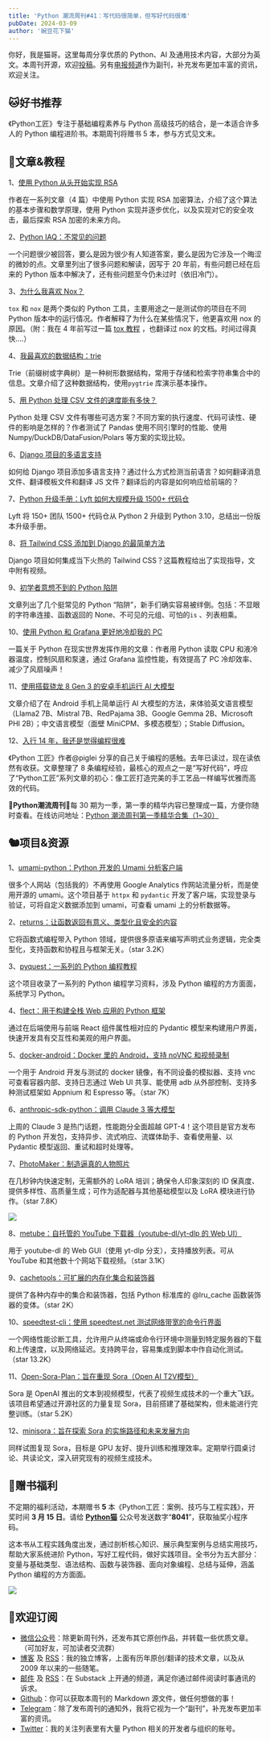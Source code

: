 ```yaml
---
title: 'Python 潮流周刊#41：写代码很简单，但写好代码很难'
pubDate: 2024-03-09
author: '豌豆花下猫'
---
```


你好，我是猫哥。这里每周分享优质的 Python、AI 及通用技术内容，大部分为英文。本周刊开源，欢迎[投稿](https://github.com/chinesehuazhou/python-weekly)。另有[电报频道](https://t.me/pythontrendingweekly)作为副刊，补充发布更加丰富的资讯，欢迎关注。

## 🐱好书推荐

《Python工匠》专注于基础编程素养与 Python 高级技巧的结合，是一本适合许多人的 Python 编程进阶书。本期周刊将赠书 5 本，参与方式见文末。

## 🦄文章&教程

1、[使用 Python 从头开始实现 RSA](https://coderoasis.com/implementing-rsa-from-scratch-in-python/)

作者在一系列文章（4 篇）中使用 Python 实现 RSA 加密算法，介绍了这个算法的基本步骤和数学原理，使用 Python 实现并逐步优化，以及实现对它的安全攻击，最后探索 RSA 加密的未来方向。

2、[Python IAQ：不常见的问题](https://norvig.com/python-iaq.html)

一个问题很少被回答，要么是因为很少有人知道答案，要么是因为它涉及一个晦涩的微妙的点。文章里列出了很多问题和解读，因写于 20 年前，有些问题已经在后来的 Python 版本中解决了，还有些问题至今仍未过时（依旧冷门）。

3、[为什么我喜欢 Nox？](https://hynek.me/articles/why-i-like-nox/)

`tox` 和 `nox` 是两个类似的 Python 工具，主要用途之一是测试你的项目在不同 Python 版本中的运行情况。作者解释了为什么在某些情况下，他更喜欢用 nox 的原因。（附：我在 4 年前写过一篇 [tox 教程](https://pythoncat.top/posts/2020-01-06-tox) ，也翻译过 nox 的文档。时间过得真快....）

4、[我最喜欢的数据结构：trie](https://jamesg.blog/2024/01/16/trie/)

Trie（前缀树或字典树）是一种树形数据结构，常用于存储和检索字符串集合中的信息。文章介绍了这种数据结构，使用`pygtrie` 库演示基本操作。

5、[用 Python 处理 CSV 文件的速度能有多快？](https://datapythonista.me/blog/how-fast-can-we-process-a-csv-file)

Python 处理 CSV 文件有哪些可选方案？不同方案的执行速度、代码可读性、硬件的影响是怎样的？作者测试了 Pandas 使用不同引擎时的性能、使用 Numpy/DuckDB/DataFusion/Polars 等方案的实现比较。

6、[Django 项目的多语言支持](https://medium.com/@sakhawy/multilingual-support-in-django-5706e1e144a8)

如何给 Django 项目添加多语言支持？通过什么方式检测当前语言？如何翻译消息文件、翻译模板文件和翻译 JS 文件？翻译后的内容是如何响应给前端的？

7、[Python 升级手册：Lyft 如何大规模升级 1500+ 代码仓](https://eng.lyft.com/python-upgrade-playbook-1479145d52f4)

Lyft 将 150+ 团队 1500+ 代码仓从 Python 2 升级到 Python 3.10，总结出一份版本升级手册。

8、[将 Tailwind CSS 添加到 Django 的最简单方法](https://www.photondesigner.com/articles/tailwind-with-django)

Django 项目如何集成当下火热的 Tailwind CSS？这篇教程给出了实现指导，文中附有视频。

9、[初学者意想不到的 Python 陷阱](https://www.bitecode.dev/p/unexpected-python-traps-for-beginners)

文章列出了几个挺常见的 Python “陷阱”，新手们确实容易被绊倒。包括：不显眼的字符串连接、函数返回的 None、不可见的元组、可怕的`is` 、列表相乘。

10、[使用 Python 和 Grafana 更好地冷却我的 PC](https://calbryant.uk/blog/better-pc-cooling-with-python/#)

一篇关于 Python 在现实世界发挥作用的文章：作者用 Python 读取 CPU 和液冷器温度，控制风扇和泵速，通过 Grafana 监控性能，有效提高了 PC 冷却效率、减少了风扇噪声！

11、[使用搭载骁龙 8 Gen 3 的安卓手机运行 AI 大模型](https://soulteary.com/2024/02/29/run-large-ai-models-on-android-phones-with-snapdragon-8-gen-3.html)

文章介绍了在 Android 手机上简单运行 AI 大模型的方法，来体验英文语言模型（Llama2 7B、Mistral 7B、RedPajama 3B、Google Gemma 2B、Microsoft PHI 2B）；中文语言模型（面壁 MiniCPM、多模态模型）；Stable Diffusion。

12、[入行 14 年，我还是觉得编程很难](https://www.piglei.com/articles/programming-is-still-hard-after-14-years/)

《Python 工匠》作者@piglei 分享的自己关于编程的感触。去年已读过，现在读依然有收获。文章整理了 8 条编程经验，最核心的观点之一是“写好代码”，呼应了“Python工匠”系列文章的初心：像工匠打造完美的手工艺品一样编写优雅而高效的代码。

🎁**Python潮流周刊**🎁每 30 期为一季，第一季的精华内容已整理成一篇，方便你随时查看。在线访问地址：[Python 潮流周刊第一季精华合集（1~30）](https://pythoncat.top/posts/2023-12-11-weekly)

## 🐿️项目&资源

1、[umami-python：Python 开发的 Umami 分析客户端](https://github.com/mikeckennedy/umami-python)

很多个人网站（包括我的）不再使用 Google Analytics 作网站流量分析，而是使用开源的 umami。这个项目基于 `httpx` 和 `pydantic` 开发了客户端，实现登录与验证，可将自定义数据添加到 umami，可查看 umami 上的分析数据等。

2、[returns：让函数返回有意义、类型化且安全的内容](https://github.com/dry-python/returns)

它将函数式编程带入 Python 领域，提供很多原语来编写声明式业务逻辑，完全类型化，支持函数和协程且与框架无关。（star 3.2K）

3、[pyquest：一系列的 Python 编程教程](https://github.com/ivnvxd/pyquest)

这个项目收录了一系列的 Python 编程学习资料，涉及 Python 编程的方方面面，系统学习 Python。

4、[flect：用于构建全栈 Web 应用的 Python 框架](https://github.com/Chaoyingz/flect)

通过在后端使用与前端 React 组件属性相对应的 Pydantic 模型来构建用户界面，快速开发具有交互性和美观的用户界面。

5、[docker-android：Docker 里的 Android，支持 noVNC 和视频录制](https://github.com/budtmo/docker-android)

一个用于 Android 开发与测试的 docker 镜像，有不同设备的模拟器、支持 vnc 可查看容器内部、支持日志通过 Web UI 共享、能使用 adb 从外部控制、支持多种测试框架如 Appnium 和 Espresso 等。（star 7K）

6、[anthropic-sdk-python：调用 Claude 3 等大模型](https://github.com/anthropics/anthropic-sdk-python)

上周的 Claude 3 是热门话题，性能跑分全面超越 GPT-4！这个项目是官方发布的 Python 开发包，支持异步、流式响应、流媒体助手、查看使用量、以 Pydantic 模型返回、重试和超时处理等。

7、[PhotoMaker：制造逼真的人物照片](https://github.com/TencentARC/PhotoMaker)

在几秒钟内快速定制，无需额外的 LoRA 培训；确保令人印象深刻的 ID 保真度、提供多样性、高质量生成；可作为适配器与其他基础模型以及 LoRA 模块进行协作。（star 7.8K）

![](https://img.pythoncat.top/2024-03-09_photomaker.png)

8、[metube：自托管的 YouTube 下载器（youtube-dl/yt-dlp 的 Web UI）](https://github.com/alexta69/metube)

用于 youtube-dl 的 Web GUI（使用 yt-dlp 分支），支持播放列表。可从 YouTube 和其他数十个网站下载视频。（star 3.1K）

9、[cachetools：可扩展的内存化集合和装饰器](https://github.com/tkem/cachetools)

提供了各种内存中的集合和装饰器，包括 Python 标准库的 @lru_cache 函数装饰器的变体。（star 2K）

10、[speedtest-cli：使用 speedtest.net 测试网络带宽的命令行界面](https://github.com/sivel/speedtest-cli)

一个网络性能诊断工具，允许用户从终端或命令行环境中测量到特定服务器的下载和上传速度，以及网络延迟。支持跨平台，容易集成到脚本中作自动化测试。（star 13.2K）

11、[Open-Sora-Plan：旨在重现 Sora（Open AI T2V模型）](https://github.com/PKU-YuanGroup/Open-Sora-Plan)

Sora 是 OpenAI 推出的文本到视频模型，代表了视频生成技术的一个重大飞跃。该项目希望通过开源社区的力量复现 Sora，目前搭建了基础架构，但未能进行完整训练。（star 5.2K）

12、[minisora：旨在探索 Sora 的实施路径和未来发展方向](https://github.com/mini-sora/minisora)

同样试图复现 Sora，目标是 GPU 友好、提升训练和推理效率。定期举行圆桌讨论、共读论文，深入研究现有的视频生成技术。

## 🐢赠书福利

不定期的福利活动，本期赠书 **5** 本《Python工匠：案例、技巧与工程实践》，开奖时间 **3 月 15 日**。请给 **[Python猫](https://img.pythoncat.top/pythoncat.png)** 公众号发送数字“**8041**”，获取抽奖小程序码。

这本书从工程实践角度出发，通过剖析核心知识、展示典型案例与总结实用技巧，帮助大家系统进阶 Python，写好工程代码，做好实践项目。全书分为五大部分：变量与基础类型、语法结构、函数与装饰器、面向对象编程、总结与延伸，涵盖 Python 编程的方方面面。

![](https://img.pythoncat.top/one-python-craftsman.jpg)

## 🐼欢迎订阅

- [微信公众号](https://img.pythoncat.top/python_cat.jpg)：除更新周刊外，还发布其它原创作品，并转载一些优质文章。（可加好友，可加读者交流群）
- [博客](https://pythoncat.top) 及 [RSS](https://pythoncat.top/rss.xml)：我的独立博客，上面有历年原创/翻译的技术文章，以及从 2009 年以来的一些随笔。
- [邮件](https://pythoncat.substack.com) 及 [RSS](https://pythoncat.substack.com/feed)：在 Substack 上开通的频道，满足你通过邮件阅读时事通讯的诉求。
- [Github](https://github.com/chinesehuazhou/python-weekly)：你可以获取本周刊的 Markdown 源文件，做任何想做的事！
- [Telegram](https://t.me/pythontrendingweekly)：除了发布周刊的通知外，我将它视为一个“副刊”，补充发布更加丰富的资讯。
- [Twitter](https://twitter.com/chinesehuazhou)：我的关注列表里有大量 Python 相关的开发者与组织的账号。